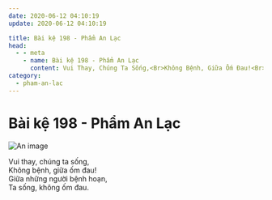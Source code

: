 ```yaml
---
date: 2020-06-12 04:10:19
update: 2020-06-12 04:10:19

title: Bài kệ 198 - Phẩm An Lạc
head:
  - - meta
    - name: Bài kệ 198 - Phẩm An Lạc
      content: Vui Thay, Chúng Ta Sống,<Br>Không Bệnh, Giữa Ốm Đau!<Br>Giữa Những Người Bệnh Hoạn,<Br>Ta Sống, Không Ốm Đau.<Br>
category:
  - pham-an-lac
---
```


# Bài kệ 198 - Phẩm An Lạc

![An image](/img/pham-an-lac/pham-an-lac-198.jpg)

Vui thay, chúng ta sống,<br>Không bệnh, giữa ốm đau!<br>Giữa những người bệnh hoạn,<br>Ta sống, không ốm đau.<br>

